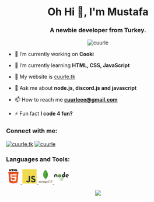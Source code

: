 <h1 align="center">Oh Hi 👋, I'm Mustafa</h1>
<h3 align="center">A newbie developer from Turkey.</h3>

<p align="center"> <img src="https://komarev.com/ghpvc/?username=cuurle&label=Profile%20views&color=0e75b6&style=flat" alt="cuurle" /> </p>

- 🔭 I’m currently working on **Cooki**

- 🌱 I’m currently learning **HTML, CSS, JavaScript**

- 📝 My website is [cuurle.tk](cuurle.tk)

- 💬 Ask me about **node.js, discord.js and javascript**

- 📫 How to reach me **cuurleee@gmail.com**

- ⚡ Fun fact **I code 4 fun?**

<h3 align="left">Connect with me:</h3>
<p align="left">
<a href="https://instagram.com/cuurle.tk" target="blank"><img align="center" src="https://cdn.jsdelivr.net/npm/simple-icons@3.0.1/icons/instagram.svg" alt="cuurle.tk" height="30" width="40" /></a>
<a href="https://www.youtube.com/c/cuurle" target="blank"><img align="center" src="https://cdn.jsdelivr.net/npm/simple-icons@3.0.1/icons/youtube.svg" alt="cuurle" height="30" width="40" /></a>
</p>

<h3 align="left">Languages and Tools:</h3>
<p align="left"> <a href="https://www.w3.org/html/" target="_blank"> <img src="https://raw.githubusercontent.com/devicons/devicon/master/icons/html5/html5-original-wordmark.svg" alt="html5" width="40" height="40"/> </a> <a href="https://developer.mozilla.org/en-US/docs/Web/JavaScript" target="_blank"> <img src="https://raw.githubusercontent.com/devicons/devicon/master/icons/javascript/javascript-original.svg" alt="javascript" width="40" height="40"/> </a> <a href="https://www.mongodb.com/" target="_blank"> <img src="https://raw.githubusercontent.com/devicons/devicon/master/icons/mongodb/mongodb-original-wordmark.svg" alt="mongodb" width="40" height="40"/> </a> <a href="https://nodejs.org" target="_blank"> <img src="https://raw.githubusercontent.com/devicons/devicon/master/icons/nodejs/nodejs-original-wordmark.svg" alt="nodejs" width="40" height="40"/> </a> </p>

 <div align="center"><img src="https://discord.c99.nl/widget/theme-3/515548625682694169.png"></div> 
 </p>
